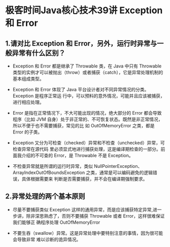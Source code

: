 # 极客时间Java核心技术39讲 Exception 和 Error

## 1.请对比 Exception 和 Error，另外，运行时异常与一般异常有什么区别？

* Exception 和 Error 都是继承了 Throwable 类，在 Java 中只有 Throwable 类型的实例才可以被抛出（throw）或者捕获（catch），它是异常处理机制的基本组成类型。

* Exception 和 Error 体现了 Java 平台设计者对不同异常情况的分类。Exception 是程序正常运 行中，可以预料的意外情况，可能并且应该被捕获，进行相应处理。

* Error 是指在正常情况下，不大可能出现的情况，绝大部分的 Error 都会导致程序（比如 JVM 自身）处于非正常的、不可恢复状态。既然是非正常情况，所以不便于也不需要捕获，常见的比 如 OutOfMemoryError 之类，都是 Error 的子类。
* Exception 又分为可检查（checked）异常和不检查（unchecked）异常，可检查异常在源代码 里必须显式地进行捕获处理，这是编译期检查的一部分。前面我介绍的不可查的 Error，是 Throwable 不是 Exception。
* 不检查异常就是所谓的运行时异常，类似 NullPointerException、 ArrayIndexOutOfBoundsException 之类，通常是可以编码避免的逻辑错误，具体根据需要来 判断是否需要捕获，并不会在编译期强制要求。

## 2.异常处理的两个基本原则

* 尽量不要捕获类似 Exception 这样的通用异常，而是应该捕获特定异常,进一步讲，除非深思熟虑了，否则不要捕获 Throwable 或者 Error，这样很难保证我们能够正 确程序处理 OutOfMemoryError

* 不要生吞（swallow）异常。这是异常处理中要特别注意的事情，因为很可能会导致非常 难以诊断的诡异情况。

